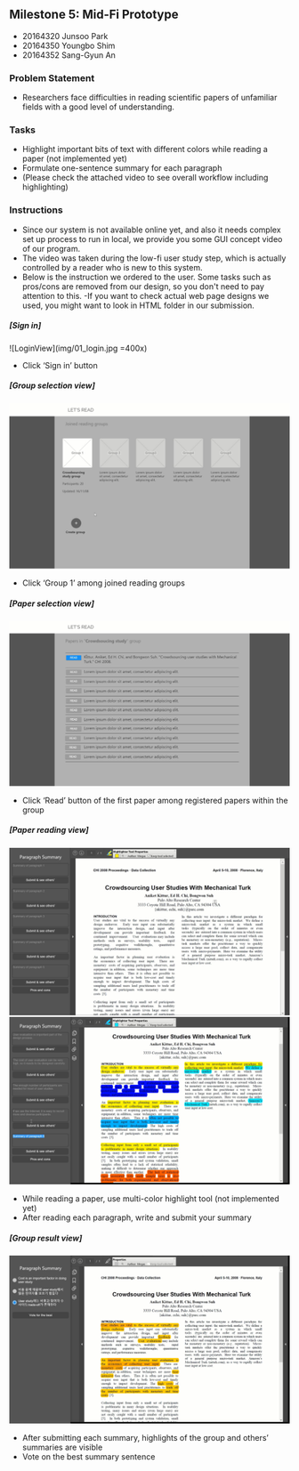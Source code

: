 ## Milestone 5: Mid-Fi Prototype
- 20164320 Junsoo Park
- 20164350 Youngbo Shim
- 20164352 Sang-Gyun An




### Problem Statement
- Researchers face difficulties in reading scientific papers of unfamiliar fields with a good level of understanding.




### Tasks
- Highlight important bits of text with different colors while reading a paper (not implemented yet)
- Formulate one-sentence summary for each paragraph
- (Please check the attached video to see overall workflow including highlighting)




### Instructions   
- Since our system is not available online yet, and also it needs complex set up process to run in local, we provide you some GUI concept video of our program.
- The video was taken during the low-fi user study step, which is actually controlled by a reader who is new to this system.
- Below is the instruction we ordered to the user. Some tasks such as pros/cons are removed from our design, so you don't need to pay attention to this.
-If you want to check actual web page designs we used, you might want to look in HTML folder in our submission.


##### [Sign in]
![LoginView](img/01_login.jpg =400x)
- Click ‘Sign in’ button




##### [Group selection view] 
![GroupView](img/02_grouplist.jpg)
- Click ‘Group 1’ among joined reading groups




##### [Paper selection view] 
![PaperListView](img/03_paperlist.jpg)
- Click ‘Read’ button of the first paper among registered papers within the group




##### [Paper reading view] 
![PaperReadingView](img/04_reader.jpg)
![PaperReadingView](img/06_summary.jpg)
- While reading a paper, use multi-color highlight tool (not implemented yet)
- After reading each paragraph, write and submit your summary




##### [Group result view] 
![GroupResultView](img/07_voting.jpg)
- After submitting each summary, highlights of the group and others’ summaries are visible
- Vote on the best summary sentence













